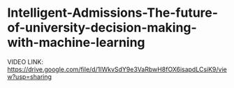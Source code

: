# Intelligent-Admissions-The-future-of-university-decision-making-with-machine-learning

VIDEO LINK:  https://drive.google.com/file/d/1IWkvSdY9e3VaRbwH8fOX6isapdLCsiK9/view?usp=sharing

